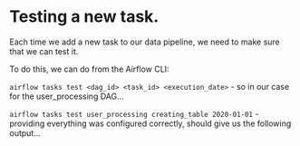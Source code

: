 # Testing a new task.

Each time we add a new task to our data pipeline, we need to make sure that we can test it.

To do this, we can do from the Airflow CLI:

```airflow tasks test <dag_id> <task_id> <execution_date>``` - so in our case for the user_processing DAG...

```airflow tasks test user_processing creating_table 2020-01-01``` - providing everything was configured correctly, should give us the following output...